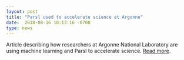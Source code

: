 ```yaml
---
layout: post
title: "Parsl used to accelerate science at Argonne"
date:  2018-08-16 10:13:16 -0700
type: news
---
```

Article describing how researchers at Argonne National Laboratory are using machine learning and Parsl to accelerate science. [Read more](https://www.nextplatform.com/2018/08/16/argonne-leverages-hpc-and-machine-learning-to-accelerate-science/).
